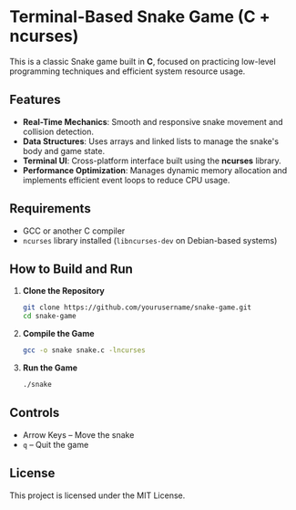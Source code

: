 
# Terminal-Based Snake Game (C + ncurses)

This is a classic Snake game built in **C**, focused on practicing low-level programming techniques and efficient system resource usage.

## Features

- **Real-Time Mechanics**: Smooth and responsive snake movement and collision detection.
- **Data Structures**: Uses arrays and linked lists to manage the snake's body and game state.
- **Terminal UI**: Cross-platform interface built using the **ncurses** library.
- **Performance Optimization**: Manages dynamic memory allocation and implements efficient event loops to reduce CPU usage.

## Requirements

- GCC or another C compiler
- `ncurses` library installed (`libncurses-dev` on Debian-based systems)

## How to Build and Run

1. **Clone the Repository**
   ```bash
   git clone https://github.com/yourusername/snake-game.git
   cd snake-game
   ```

2. **Compile the Game**
   ```bash
   gcc -o snake snake.c -lncurses
   ```

3. **Run the Game**
   ```bash
   ./snake
   ```

## Controls

- Arrow Keys – Move the snake
- `q` – Quit the game

## License

This project is licensed under the MIT License.
